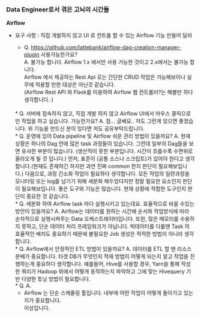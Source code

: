 ### Data Engineer로서 겪은 고뇌의 시간들



**Airflow**    
* 요구 사항 : 직접 개발하지 않고 UI 로 컨트롤 할 수 있는 Airflow 기능 만들어 달라
  * Q. https://github.com/lattebank/airflow-dag-creation-manager-plugin 사용가능한가요?    
    A. 불가능 합니다. Airflow 1.x 에서만 사용 가능한 것이고 2.x에서는 불가능 합니다.    
        Airflow 에서 제공하는 Rest Api 로는 간단한 CRUD 작업은 가능해보이나 실무에 적용할 만한 대상은 아닌것 같습니다.    
        (Airflow Rest API 와 Flask를 이용하여 Airflow 웹 컨트롤러?는 해볼만 하다 생각합니다. )    
  </br>
  * Q. 서버에 접속하지 않고, 직접 개발 하지 않고 Airflow UI에서 마우스 클릭으로만 작업을 하고 싶습니다. 가능한가요?   
    A. 참... 글쎄요.. 저도 그런게 있으면 좋겠습니다. 위 기능을 만드신 분이 있다면 저도 공유부탁드립니다.    
    </br>
  * Q. 운영에 있어 Data pipeline 및 Airflow 쉬운 관리 방법이 있을까요?    
    A. 현재 상황은 하나의 Dag 안에 많은 task 과정들이 있습니다.     
       그런데 일부의 Dag들을 보면 유사한 부분이 많습니다. (생산적이 못한 부분입니다. 시간이 흐를수록 수면위로 올라오게 될 것 입니다.)     
       먼저, 표준이 (공통 소스나 스크립트)가 있어야 한다고 생각합니다.(현재도 존재하긴 하지만 과연 진짜 common 한지 판단이 필요해보입니다.)    
       다음으로, 과정 간소화 작업이 필요하다 생각합니다. 모든 작업의 일련과정을 모니터링 또는 log를 남기기 위해 세분화 해두었다지만   
       정말 필요한 요소인지 판단이 필요해보입니다.     
       좋은 도구와 기능은 많습니다. 현재 상황에 적합한 도구인지 판단이 중요한 것 같습니다.   
    </br>
  * Q. 세분화 하여 Airflow task 마다 실행시키고 있는데요. 효율적으로 바꿀 수있는 방안이 있을까요?   
    A. Airflow는 데이터를 원하는 시간에 순서와 작업방식에 따라 순차적으로 실행시켜주는 Data 오케스트레이터입니다.    
       또한, 많은 메모리를 수용하지 못하고, 단순 데이터 처리 프레임워크가 아닙니다.    
       빅데이터를 다룰땐 Task 의 효율적인 배치도 중요하기 때문에 불필요한 Job 생성은 적적한 방법이 아니라 생각합니다.    
    </br>
  * Q. Airflow에서 안정적인 ETL 방법이 있을까요?    
    A. 데이터를 ETL 할 땐 리소스 분배가 중요합니다. 타겟 DB가 무엇인지 적재 방법이 어떻게 되는지 알고 작업을 진행하는게 중요하다 생각합니다.   
       예를들어, Hive를 사용할 경우, Yarn을 통해 작성한 쿼리가 Hadoop 위에서 어떻게 동작하는지 파악하고 그에 맞는 Hivequery 기반 다양한 튜닝 방법이 필요합니다.    
    </br>
  * Q.      
    A. 
    </br>
  
  * Airflow 는 단순 스케줄링 툴입니다. 내부에 어떤 작업이 어떻게 돌아가고 있는지가 중요합니다.     
    이상입니다.   







